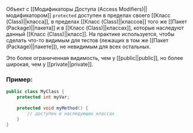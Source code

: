 
Объект с [[Модификаторы Доступа (Access Modifiers)||модификатором]] `protected` доступен в пределах своего [[Класс (Class)||класса]], в пределах [[Класс (Class)||классов]] того же [[Пакет (Package)||пакета]] и в [[Класс (Class)||классах]], которые наследуют данный [[Класс (Class)||класс]]. На практике используется, чтобы сделать что-то видимым для тестов (лежащих в том же [[Пакет (Package)||пакете]]), не невидимым для всех остальных. 

Это более ограниченная видимость, чем у [[public||public]], но более широкая, чем у [[private||private]].

### Пример:

```java
public class MyClass {
    protected int myVar;
    
    protected void myMethod() {
        // доступен в наследующих классах
    }
}
```

  